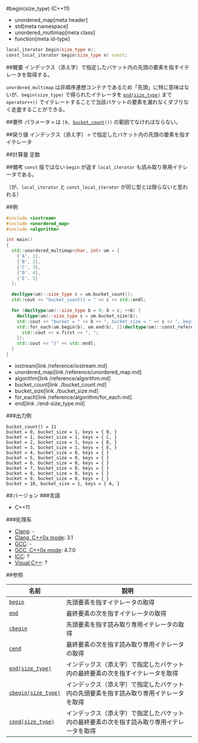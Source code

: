 #begin(size_type) (C++11)
* unordered_map[meta header]
* std[meta namespace]
* unordered_multimap[meta class]
* function[meta id-type]

```cpp
local_iterator begin(size_type n);
const_local_iterator begin(size_type n) const;
```

##概要
インデックス（添え字）で指定したバケット内の先頭の要素を指すイテレータを取得する。

`unordered_multimap` は非順序連想コンテナであるため「先頭」に特に意味はないが、`begin(size_type)` で得られたイテレータを [`end(size_type)`](./end-size_type.md) まで `operator++()` でイテレートすることで当該バケットの要素を漏れなくダブりなく走査することができる。


##要件
パラメータ `n` は `[0, `[`bucket_count`](./bucket_count.md)`())` の範囲でなければならない。


##戻り値
インデックス（添え字） `n` で指定したバケット内の先頭の要素を指すイテレータ


##計算量
定数


##備考
`const` 版ではない `begin` が返す `local_iterator` も読み取り専用イテレータである。

（が、`local_iterator` と `const_local_iterator` が同じ型とは限らないと思われる）


##例
```cpp
#include <iostream>
#include <unordered_map>
#include <algorithm>

int main()
{
  std::unordered_multimap<char, int> um = {
    {'A', 1},
    {'B', 2},
    {'C', 3},
    {'D', 4},
    {'E', 5}
  };

  decltype(um)::size_type c = um.bucket_count();
  std::cout << "bucket_count() = " << c << std::endl;

  for (decltype(um)::size_type b = 0; b < c; ++b) {
    decltype(um)::size_type s = um.bucket_size(b);
    std::cout << "bucket = " << b << ", bucket_size = " << s << ", keys = { ";
    std::for_each(um.begin(b), um.end(b), [](decltype(um)::const_reference x) {
      std::cout << x.first << ", ";
    });
    std::cout << "}" << std::endl;
  }
}
```
* iostream[link /reference/iostream.md]
* unordered_map[link /reference/unordered_map.md]
* algorithm[link /reference/algorithm.md]
* bucket_count[link ./bucket_count.md]
* bucket_size[link ./bucket_size.md]
* for_each[link /reference/algorithm/for_each.md]
* end[link ./end-size_type.md]

###出力例
```
bucket_count() = 11
bucket = 0, bucket_size = 1, keys = { B, }
bucket = 1, bucket_size = 1, keys = { C, }
bucket = 2, bucket_size = 1, keys = { D, }
bucket = 3, bucket_size = 1, keys = { E, }
bucket = 4, bucket_size = 0, keys = { }
bucket = 5, bucket_size = 0, keys = { }
bucket = 6, bucket_size = 0, keys = { }
bucket = 7, bucket_size = 0, keys = { }
bucket = 8, bucket_size = 0, keys = { }
bucket = 9, bucket_size = 0, keys = { }
bucket = 10, bucket_size = 1, keys = { A, }
```

##バージョン
###言語
- C++11

###処理系
- [Clang](/implementation.md#clang): -
- [Clang, C++0x mode](/implementation.md#clang): 3.1
- [GCC](/implementation.md#gcc): -
- [GCC, C++0x mode](/implementation.md#gcc): 4.7.0
- [ICC](/implementation.md#icc): ?
- [Visual C++](/implementation.md#visual_cpp): ?

##参照

| 名前                                         | 説明 |
|----------------------------------------------|------------------------------------|
| [`begin`](./begin.md)                        | 先頭要素を指すイテレータの取得     |
| [`end`](./end.md)                            | 最終要素の次を指すイテレータの取得 |
| [`cbegin`](./cbegin.md)                      | 先頭要素を指す読み取り専用イテレータの取得 |
| [`cend`](./cend.md)                          | 最終要素の次を指す読み取り専用イテレータの取得 |
| [`end(size_type)`](./end-size_type.md)       | インデックス（添え字）で指定したバケット内の最終要素の次を指すイテレータを取得 |
| [`cbegin(size_type)`](./cbegin-size_type.md) | インデックス（添え字）で指定したバケット内の先頭要素を指す読み取り専用イテレータを取得 |
| [`cend(size_type)`](./cend-size_type.md)     | インデックス（添え字）で指定したバケット内の最終要素の次を指す読み取り専用イテレータを取得 |

